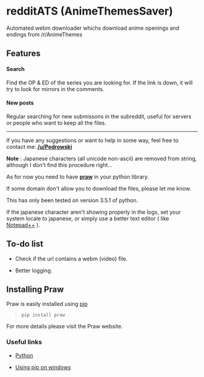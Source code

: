 # redditATS (AnimeThemesSaver)
Automated webm downloader whichs download anime openings and endings from /r/AnimeThemes

## Features

####  Search
Find the OP & ED of the series you are looking for. If the link is down, it will try to look for mirrors in the comments.

####   New posts
Regular searching for new submissons in the subreddit, useful for servers or people who want to keep all the files.

<hr>

If you have any suggestions or want to help in some way, feel free to contact me: <b><a href="https://www.reddit.com/user/Pedrowski/">/u/Pedrowski</a></b>

**Note** : Japanese characters (all unicode non-ascii) are removed from string, although I don't find this procedure right...

As for now you need to have <b><a href="https://praw.readthedocs.org/en/stable/">praw</a></b> in your python library. 

If some domain don't allow you to download the files, please let me know.

This has only been tested on version 3.5.1 of python.

If the japanese character aren't showing properly in the logs, set your system locale to japanese, or simply use 
a better text editor ( like [Notepad++](https://notepad-plus-plus.org/) ).

## To-do list

* Check if the url contains a webm (video) file.

* Better logging.

## Installing Praw
Praw is easily installed using [pip](https://pypi.python.org/pypi/pip)

> `pip install praw`

For more details please visit the Praw website.

### Useful links

* [Python](https://www.python.org/)

* [Using pip on windows](http://stackoverflow.com/questions/4750806/how-to-install-pip-on-windows)
